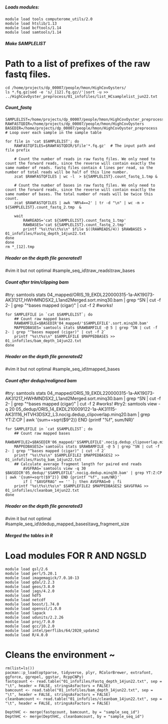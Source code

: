 ##### Loads modules:
```
module load tools computerome_utils/2.0
module load htslib/1.13
module load bcftools/1.14
module load samtools/1.14
```

##### Make SAMPLELIST
# Path to a list of prefixes of the raw fastq files. 
```
cd /home/projects/dp_00007/people/hmon/HighCovOysters/
ls *.fq.gz|sed -e 's/_[12].fq.gz//'|sort -u >> ../HighCovOyster_preprocess/01_infofiles/list_HCsamplelist_jun22.txt
```

##### Count_fastq
```
SAMPLELIST=/home/projects/dp_00007/people/hmon/HighCovOyster_preprocess/01_infofiles/list_HCsamplelist_jun22.txt
RAWFASTQDIR=/home/projects/dp_00007/people/hmon/HighCovOysters
BASEDIR=/home/projects/dp_00007/people/hmon/HighCovOyster_preprocess
# Loop over each sample in the sample table

for file in 'cat $SAMPLELIST'; do
	RAWFASTQFILES=$RAWFASTQDIR/$file'*.fq.gz'  # The input path and file prefix
	
	# Count the number of reads in raw fastq files. We only need to count the forward reads, since the reverse will contain exactly the same number of reads. fastq files contain 4 lines per read, so the number of total reads will be half of this line number. 
	zcat $RAWFASTQFILES | wc -l  > ${SAMPLELIST}.count_fastq_1.tmp &
	
	# Count the number of bases in raw fastq files. We only need to count the forward reads, since the reverse will contain exactly the same number of bases. The total number of reads will be twice this count. 
	zcat $RAWFASTQFILES | awk 'NR%4==2' | tr -d "\n" | wc -m > ${SAMPLELIST}.count_fastq_2.tmp  &
	
	wait
		RAWREADS='cat ${SAMPLELIST}.count_fastq_1.tmp'
		RAWBASES='cat ${SAMPLELIST}.count_fastq_2.tmp'
		printf "%s\t%s\t%s\n" $file $((RAWREADS/4)) $RAWBASES > 01_infofiles/Fastq_depth_14jun22.txt
done
done
rm *_[12].tmp
```

##### Header on the depth file generated1
#vim it but not optimal 
#sample_seq_id\traw_reads\traw_bases


##### Count after trim/clipping bam
#try: samtools stats 04_mapped/ORIS_19_EKDL220000315-1a-AK19073-AK31217_HWHMNDSX2_L1and2Merged.sort.minq30.bam | grep ^SN | cut -f 2- | grep "^bases mapped (cigar)" | cut -f 2
#works!
```
for SAMPLEFILE in `cat $SAMPLELIST`; do
	## Count raw mapped bases
	RAWBAMFILE=$BASEDIR'04_mapped/'$SAMPLEFILE'.sort.minq30.bam'
	MAPPEDBASES=`samtools stats $RAWBAMFILE -@ 5 | grep ^SN | cut -f 2- | grep "^bases mapped (cigar)" | cut -f 2`
	printf "%s\t%s\n" $SAMPLEFILE $MAPPEDBASES >> 01_infofiles/bam_depth_14jun22.txt
done
```
##### Header on the depth file generated2
#vim it but not optimal 
#sample_seq_id\tmapped_bases



##### Count after dedup/realigned bam
#try: samtools stats 04_mapped/ORIS_19_EKDL220000315-1a-AK19073-AK31217_HWHMNDSX2_L1and2Merged.sort.minq30.bam | grep ^SN | cut -f 2- | grep "^bases mapped (cigar)" | cut -f 2
#works!
#try2: samtools view -q 20 05_dedup/ORIS_14_EKDL210009122-1a-AK31115-AK31116_HTVH3DSX2_L3.nocig.dedup_clipoverlap.minq20.bam | grep YT:Z:CP | awk '{sum+=sqrt($9^2)} END {printf "%f", sum/NR}'
```
for SAMPLEFILE in `cat $SAMPLELIST`; do
	## Count raw mapped bases
	RAWBAMFILE2=$BASEDIR'06_mapped/'$SAMPLEFILE'.nocig.dedup_clipoverlap.minq30realigned.bam'
	MAPPEDBASES2=`samtools stats $RAWBAMFILE -@ 5 | grep ^SN | cut -f 2- | grep "^bases mapped (cigar)" | cut -f 2`
	printf "%s\t%s\n" $SAMPLEFILE2 $MAPPEDBASES2 >> 01_infofiles/Fastq_bam_14jun22.txt
	## Calculate average fragment length for paired end reads
		AVGFRAG=`samtools view -q 30 $BASEDIR'05_dedup/'$SAMPLEFILE'.nocig.dedup.minq30.bam' | grep YT:Z:CP | awk '{sum+=sqrt($9^2)} END {printf "%f", sum/NR}'`
		if [ "$AVGFRAG" == '' ]; then AVGFRAG=0 ; fi
	printf "%s\t%s\t%s\n" $SAMPLEFILE2 $MAPPEDBASES2 $AVGFRAG >> 01_infofiles/cleanbam_14jun22.txt
done
```
##### Header on the depth file generated3
#vim it but not optimal 
#sample_seq_id\tdedup_mapped_bases\tavg_fragment_size

##### Merged the tables in R
# Load modules FOR R AND NGSLD
```
module load gsl/2.6
module load perl/5.20.1
module load imagemagick/7.0.10-13
module load gdal/2.2.3
module load geos/3.8.0
module load jags/4.2.0
module load hdf5
module load netcdf
module load boost/1.74.0
module load openssl/1.0.0
module load lapack
module load udunits/2.2.26
module load proj/7.0.0
module load gcc/10.2.0
module load intel/perflibs/64/2020_update2
module load R/4.0.0
```
# Cleans the environment ~ 
```
rm(list=ls())
pacman::p_load(optparse, tidyverse, plyr, RColorBrewer, extrafont, ggforce, ggrepel, ggstar, RcppCNPy)
fastqcount <- read.table("01_infofiles/Fastq_depth_14jun22.txt", sep = "\t", header = FALSE, stringsAsFactors = FALSE)
bamcount <- read.table("01_infofiles/bam_depth_14jun22.txt", sep = "\t", header = FALSE, stringsAsFactors = FALSE)
cleanbamcount <- read.table("01_infofiles/cleanbam_14jun22.txt", sep = "\t", header = FALSE, stringsAsFactors = FALSE)

DepthHC <- merge(fastqcount, bamcount, by = "sample_seq_id")
DepthHC <- merge(DepthHC, cleanbamcount, by = "sample_seq_id")
